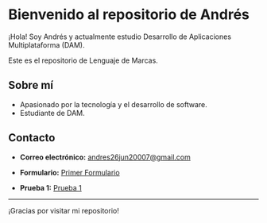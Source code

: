 # Bienvenido al repositorio de Andrés

¡Hola! Soy Andrés y actualmente estudio Desarrollo de Aplicaciones Multiplataforma (DAM).

Este es el repositorio de Lenguaje de Marcas.

## Sobre mí

- Apasionado por la tecnología y el desarrollo de software.
- Estudiante de DAM.

## Contacto

- **Correo electrónico:** [andres26jun20007@gmail.com](mailto:andres26jun20007@gmail.com)


- **Formulario:** [Primer Formulario](UT1_P3_Andrés%20Rosado.html)

-  **Prueba 1:** [Prueba 1](prueba1)


---

¡Gracias por visitar mi repositorio!
